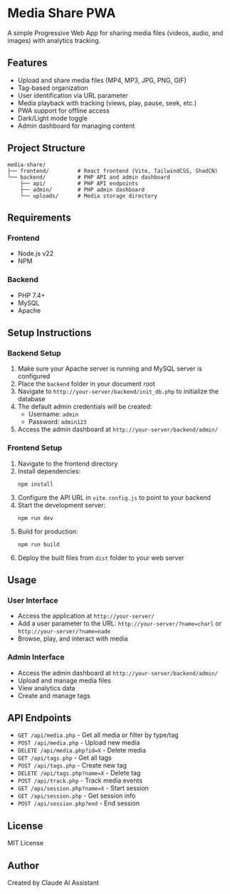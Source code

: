 # Media Share PWA

A simple Progressive Web App for sharing media files (videos, audio, and images) with analytics tracking.

## Features

- Upload and share media files (MP4, MP3, JPG, PNG, GIF)
- Tag-based organization
- User identification via URL parameter
- Media playback with tracking (views, play, pause, seek, etc.)
- PWA support for offline access
- Dark/Light mode toggle
- Admin dashboard for managing content

## Project Structure

```
media-share/
├── frontend/         # React frontend (Vite, TailwindCSS, ShadCN)
└── backend/          # PHP API and admin dashboard
    ├── api/          # PHP API endpoints
    ├── admin/        # PHP admin dashboard
    └── uploads/      # Media storage directory
```

## Requirements

### Frontend
- Node.js v22
- NPM

### Backend
- PHP 7.4+
- MySQL
- Apache

## Setup Instructions

### Backend Setup

1. Make sure your Apache server is running and MySQL server is configured
2. Place the `backend` folder in your document root
3. Navigate to `http://your-server/backend/init_db.php` to initialize the database
4. The default admin credentials will be created:
   - Username: `admin`
   - Password: `admin123`
5. Access the admin dashboard at `http://your-server/backend/admin/`

### Frontend Setup

1. Navigate to the frontend directory
2. Install dependencies:
   ```
   npm install
   ```
3. Configure the API URL in `vite.config.js` to point to your backend
4. Start the development server:
   ```
   npm run dev
   ```
5. Build for production:
   ```
   npm run build
   ```
6. Deploy the built files from `dist` folder to your web server

## Usage

### User Interface

- Access the application at `http://your-server/`
- Add a user parameter to the URL: `http://your-server/?name=charl` or `http://your-server/?name=nade`
- Browse, play, and interact with media

### Admin Interface

- Access the admin dashboard at `http://your-server/backend/admin/`
- Upload and manage media files
- View analytics data
- Create and manage tags

## API Endpoints

- `GET /api/media.php` - Get all media or filter by type/tag
- `POST /api/media.php` - Upload new media
- `DELETE /api/media.php?id=X` - Delete media
- `GET /api/tags.php` - Get all tags
- `POST /api/tags.php` - Create new tag
- `DELETE /api/tags.php?name=X` - Delete tag
- `POST /api/track.php` - Track media events
- `GET /api/session.php?name=X` - Start session
- `GET /api/session.php` - Get session info
- `POST /api/session.php?end` - End session

## License

MIT License

## Author

Created by Claude AI Assistant
